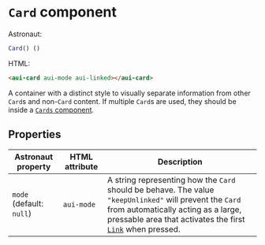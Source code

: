 # `Card` component
Astronaut:
```javascript
Card() ()
```

HTML:
```html
<aui-card aui-mode aui-linked></aui-card>
```

A container with a distinct style to visually separate information from other `Card`s and non-`Card` content. If multiple `Card`s are used, they should be inside a [`Cards` component](reference/components/cards.md).

## Properties
| Astronaut property | HTML attribute | Description |
|---|---|---|
| `mode` (default: `null`) | `aui-mode` | A string representing how the `Card` should be behave. The value `"keepUnlinked"` will prevent the `Card` from automatically acting as a large, pressable area that activates the first [`Link`](reference/components/link.md) when pressed. |